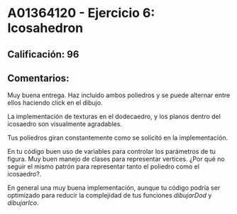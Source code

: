 # A01364120 - Ejercicio 6: Icosahedron

## **Calificación**: 96

## **Comentarios**:

Muy buena entrega. Haz incluido ambos poliedros y se puede alternar entre ellos haciendo click en el dibujo.

La implementación de texturas en el dodecaedro, y los planos dentro del icosaedro son visualmente agradables.

Tus poliedros giran constantemente como se solicitó en la implementación.

En tu código buen uso de variables para controlar los parámetros de tu figura. Muy buen manejo de clases para representar vertices. ¿Por qué no seguir el mismo patrón para representar tanto el poliedro como el icosaedro?.

En general una muy buena implementación, aunque tu código podría ser optimizado para reducir la complejidad de tus funciones *dibujarDod* y *dibujarIco*.
